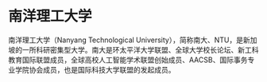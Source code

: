 # 南洋理工大学

南洋理工大学（Nanyang Technological University），简称南大、NTU，是新加坡的一所科研密集型大学。南大是环太平洋大学联盟、全球大学校长论坛、新工科教育国际联盟成员，全球高校人工智能学术联盟创始成员、AACSB、国际事务专业学院协会成员，也是国际科技大学联盟的发起成员。